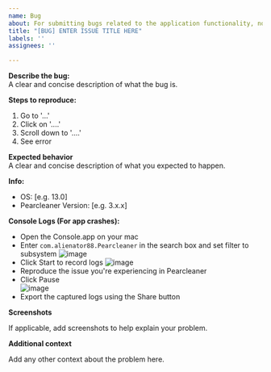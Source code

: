 ```yaml
---
name: Bug
about: For submitting bugs related to the application functionality, not specific 3rd party app issues. Use APP bug report for that
title: "[BUG] ENTER ISSUE TITLE HERE"
labels: ''
assignees: ''

---
```


**Describe the bug:** <br>
A clear and concise description of what the bug is.

**Steps to reproduce:**
1. Go to '...'
2. Click on '....'
3. Scroll down to '....'
4. See error

**Expected behavior** <br>
A clear and concise description of what you expected to happen.

**Info:**
 - OS: [e.g. 13.0]
 - Pearcleaner Version: [e.g. 3.x.x]

**Console Logs (For app crashes):**
 - Open the Console.app on your mac
 - Enter `com.alienator88.Pearcleaner` in the search box and set filter to subsystem ![image](https://github.com/alienator88/Pearcleaner/assets/6263626/c2f646a9-feec-4e04-a13d-ccacff2329fb)
 - Click Start to record logs ![image](https://github.com/alienator88/Pearcleaner/assets/6263626/dc706fa1-0800-4eaf-aee6-8516da83fcff)
 - Reproduce the issue you're experiencing in Pearcleaner
 - Click Pause <br> ![image](https://github.com/alienator88/Pearcleaner/assets/6263626/826962a1-4212-4b64-a24a-ea6663defb46)
 - Export the captured logs using the Share button

**Screenshots**

If applicable, add screenshots to help explain your problem.

**Additional context**

Add any other context about the problem here.
